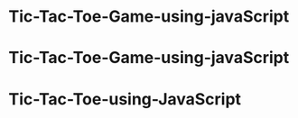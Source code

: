 # Tic-Tac-Toe-Game-using-javaScript
# Tic-Tac-Toe-Game-using-javaScript
# Tic-Tac-Toe-using-JavaScript
